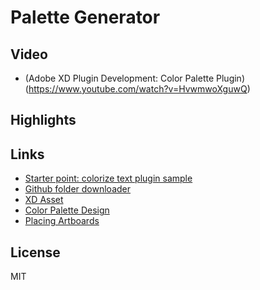 # Palette Generator

## Video
- (Adobe XD Plugin Development: Color Palette Plugin)(https://www.youtube.com/watch?v=HvwmwoXguwQ)

## Highlights

## Links

- [Starter point: colorize text plugin sample](https://github.com/AdobeXD/plugin-samples/tree/master/e2e-colorize-text)
- [Github folder downloader](https://kinolien.github.io/gitzip/)
- [XD Asset](https://dribbble.com/shots/14635657-Delivery-App-concept-2)
- [Color Palette Design](https://dribbble.com/shots/10970419-Workly-Color-System)
- [Placing Artboards](https://forums.creativeclouddeveloper.com/t/prevent-artboards-from-overlapping-when-adding-to-the-document/1356)

## License

MIT
